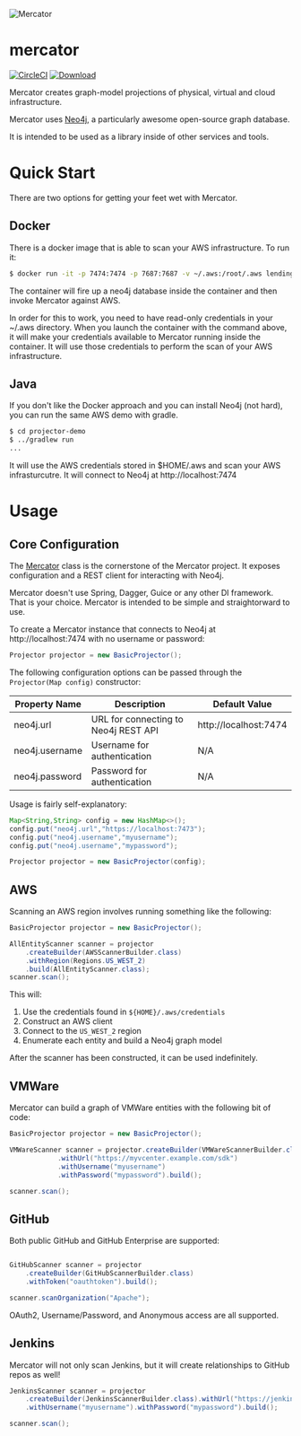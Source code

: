 ![Mercator](https://raw.githubusercontent.com/LendingClub/mercator/master/.assets/noun_7987_sm.png) 

# mercator

[![CircleCI](https://circleci.com/gh/LendingClub/mercator.svg?style=svg)](https://circleci.com/gh/LendingClub/mercator)
[![Download](https://api.bintray.com/packages/lendingclub/OSS/projector/images/download.svg) ](https://bintray.com/lendingclub/OSS/mercator/_latestVersion)

Mercator creates graph-model projections of physical, virtual and cloud infrastructure.

Mercator uses [Neo4j](https://neo4j.com/), a particularly awesome open-source graph database.  

It is intended to be used as a library inside of other services and tools.

# Quick Start

There are two options for getting your feet wet with Mercator.

## Docker

There is a docker image that is able to scan your AWS infrastructure.  To run it:

```bash
$ docker run -it -p 7474:7474 -p 7687:7687 -v ~/.aws:/root/.aws lendingclub/projector-demo
```

The container will fire up a neo4j database inside the container and then invoke Mercator against AWS.

In order for this to work, you need to have read-only credentials in your ~/.aws directory.  When you launch the 
container with the command above, it will make your credentials available to Mercator running inside the container. 
It will use those credentials to perform the scan of your AWS infrastructure.

## Java

If you don't like the Docker approach and you can install Neo4j (not hard), you can run the same AWS demo with gradle.

```bash
$ cd projector-demo
$ ../gradlew run
...
```

It will use the AWS credentials stored in $HOME/.aws and scan your AWS infrasturcutre.  It will connect to Neo4j at
http://localhost:7474

# Usage

## Core Configuration

The [Mercator](https://github.com/LendingClub/mercator/blob/master/mercator-core/src/main/java/org/lendingclub/mercator/core/Mercator.java) class is the cornerstone of the
Mercator project.  It exposes configuration and a REST client for interacting with Neo4j.

Mercator doesn't use Spring, Dagger, Guice or any other DI framework.  That is your choice.  Mercator is intended to be simple and straightorward to use.

To create a Mercator instance that connects to Neo4j at http://localhost:7474 with no username or password:

```java
Projector projector = new BasicProjector();
```

The following configuration options can be passed through the ```Projector(Map config)``` constructor:

| Property Name | Description | Default Value |
|---------------|-------------|---------------|
| neo4j.url     |  URL for connecting to Neo4j REST API | http://localhost:7474 |
| neo4j.username|  Username for authentication | N/A |
| neo4j.password|  Password for authentication | N/A |

Usage is fairly self-explanatory:

```java
Map<String,String> config = new HashMap<>();
config.put("neo4j.url","https://localhost:7473");
config.put("neo4j.username","myusername");
config.put("neo4j.username","mypassword");

Projector projector = new BasicProjector(config);
```


## AWS

Scanning an AWS region involves running something like the following:

```java
BasicProjector projector = new BasicProjector();

AllEntityScanner scanner = projector
    .createBuilder(AWSScannerBuilder.class)
    .withRegion(Regions.US_WEST_2)
    .build(AllEntityScanner.class);
scanner.scan();

```

This will:

1. Use the credentials found in ```${HOME}/.aws/credentials``` 
2. Construct an AWS client
3. Connect to the ```US_WEST_2``` region
4. Enumerate each entity and build a Neo4j graph model

After the scanner has been constructed, it can be used indefinitely.

## VMWare

Mercator can build a graph of VMWare entities with the following bit of code:

```java
BasicProjector projector = new BasicProjector();

VMWareScanner scanner = projector.createBuilder(VMWareScannerBuilder.class)
			.withUrl("https://myvcenter.example.com/sdk")
			.withUsername("myusername")
			.withPassword("mypassword").build();

scanner.scan();
```

## GitHub

Both public GitHub and GitHub Enterprise are supported:

```java

GitHubScanner scanner = projector
	.createBuilder(GitHubScannerBuilder.class)
    .withToken("oauthtoken").build();

scanner.scanOrganization("Apache");
````

OAuth2, Username/Password, and Anonymous access are all supported.


## Jenkins

Mercator will not only scan Jenkins, but it will create relationships to GitHub repos as well!

```java
JenkinsScanner scanner = projector
	.createBuilder(JenkinsScannerBuilder.class).withUrl("https://jenkins.example.com")
	.withUsername("myusername").withPassword("mypassword").build();

scanner.scan();
```
